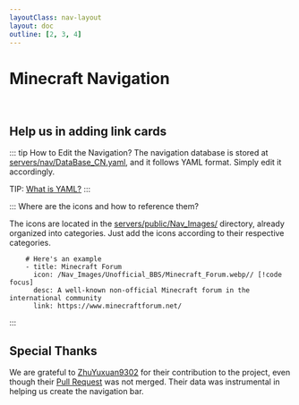 ```yaml
---
layoutClass: nav-layout
layout: doc
outline: [2, 3, 4]
---
```


<script setup>
import NAV_DATA from './DataBase_EN.yaml'
</script>
<style src="./index.scss"></style>

# Minecraft Navigation

<NavList v-for="{title, items} in NAV_DATA" :title="title" :items="items"/>

<br />

## Help us in adding link cards

::: tip How to Edit the Navigation?
The navigation database is stored at [servers/nav/DataBase_CN.yaml](https://github.com/MSCPO/mscpo.github.io/blob/main/servers/nav/DataBase_CN.yaml), and it follows YAML format. Simply edit it accordingly.

TIP: [What is YAML?](https://www.freecodecamp.org/news/what-is-yaml-the-yml-file-format/)
:::

::: Where are the icons and how to reference them?

The icons are located in the [servers/public/Nav_Images/](https://github.com/MSCPO/mscpo.github.io/tree/main/servers/public/Nav_Images/) directory, already organized into categories. Just add the icons according to their respective categories.

``` yaml{2}
    # Here's an example
    - title: Minecraft Forum
      icon: /Nav_Images/Unofficial_BBS/Minecraft_Forum.webp// [!code focus]
      desc: A well-known non-official Minecraft forum in the international community
      link: https://www.minecraftforum.net/
```
:::

## Special Thanks

We are grateful to [ZhuYuxuan9302](https://github.com/ZhuYuxuan9302) for their contribution to the project, even though their [Pull Request](https://github.com/MSCPO/mscpo.github.io/pull/15) was not merged. Their data was instrumental in helping us create the navigation bar.

